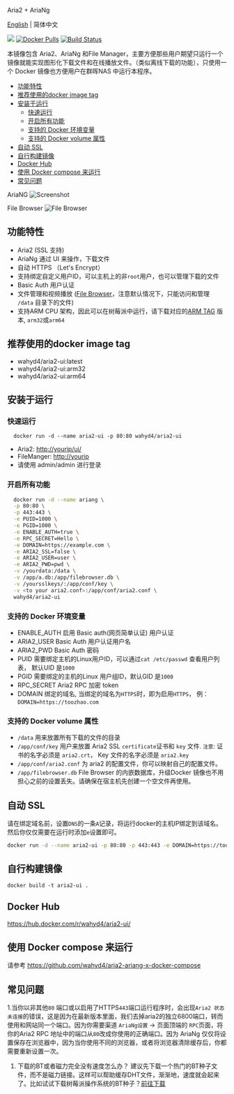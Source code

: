 Aria2 + AriaNg

[English](https://github.com/wahyd4/aria2-ariang-docker/blob/master/README.md) | 简体中文

[![](https://images.microbadger.com/badges/image/wahyd4/aria2-ui.svg)](https://microbadger.com/images/wahyd4/aria2-ui "Get your own image badge on microbadger.com")
[![Docker Pulls](https://img.shields.io/docker/pulls/wahyd4/aria2-ui.svg)](https://hub.docker.com/r/wahyd4/aria2-ui/)
[![Build Status](https://travis-ci.org/wahyd4/aria2-ariang-docker.svg?branch=master)](https://travis-ci.org/wahyd4/aria2-ariang-docker)

本镜像包含 Aria2、AriaNg 和File Manager，主要方便那些用户期望只运行一个镜像就能实现图形化下载文件和在线播放文件。（类似离线下载的功能），只使用一个 Docker 镜像也方便用户在群晖NAS 中运行本程序。

- [功能特性](#功能特性)
- [推荐使用的docker image tag](#推荐使用的docker-image-tag)
- [安装于运行](#安装于运行)
  - [快速运行](#快速运行)
  - [开启所有功能](#开启所有功能)
  - [支持的 Docker 环境变量](#支持的-Docker-环境变量)
  - [支持的 Docker volume 属性](#支持的-Docker-volume-属性)
- [自动 SSL](#自动-SSL)
- [自行构建镜像](#自行构建镜像)
- [Docker Hub](#Docker-Hub)
- [使用 Docker compose 来运行](#使用-Docker-compose-来运行)
- [常见问题](#常见问题)

AriaNG
![Screenshot](https://github.com/wahyd4/aria2-ariang-x-docker-compose/raw/master/images/ariang.png)

File Browser
![File Browser](https://github.com/wahyd4/aria2-ariang-docker/raw/master/filemanager.png)

## 功能特性

  * Aria2 (SSL 支持)
  * AriaNg 通过 UI 来操作，下载文件
  * 自动 HTTPS （Let's Encrypt）
  * 支持绑定自定义用户ID，可以主机上的非`root`用户，也可以管理下载的文件
  * Basic Auth 用户认证
  * 文件管理和视频播放 ([File Browser](https://filebrowser.xyz/)，注意默认情况下，只能访问和管理 `/data` 目录下的文件)
  * 支持ARM CPU 架构，因此可以在树莓派中运行，请下载对应的[ARM TAG](https://cloud.docker.com/repository/docker/wahyd4/aria2-ui/tags) 版本, `arm32`或`arm64`

## 推荐使用的docker image tag

* wahyd4/aria2-ui:latest
* wahyd4/aria2-ui:arm32
* wahyd4/aria2-ui:arm64

## 安装于运行

### 快速运行

```shell
  docker run -d --name aria2-ui -p 80:80 wahyd4/aria2-ui
```

* Aria2: <http://yourip/ui/>
* FileManger: <http://yourip>
* 请使用 admin/admin 进行登录
### 开启所有功能
```bash
  docker run -d --name ariang \
  -p 80:80 \
  -p 443:443 \
  -e PUID=1000 \
  -e PGID=1000 \
  -e ENABLE_AUTH=true \
  -e RPC_SECRET=Hello \
  -e DOMAIN=https://example.com \
  -e ARIA2_SSL=false \
  -e ARIA2_USER=user \
  -e ARIA2_PWD=pwd \
  -v /yourdata:/data \
  -v /app/a.db:/app/filebrowser.db \
  -v /yoursslkeys/:/app/conf/key \
  -v <to your aria2.conf>:/app/conf/aria2.conf \
  wahyd4/aria2-ui
```

### 支持的 Docker 环境变量

  * ENABLE_AUTH 启用 Basic auth(网页简单认证) 用户认证
  * ARIA2_USER Basic Auth 用户认证用户名
  * ARIA2_PWD Basic Auth 密码
  * PUID 需要绑定主机的Linux用户ID，可以通过`cat /etc/passwd` 查看用户列表， 默认UID 是`1000`
  * PGID 需要绑定的主机的Linux 用户组ID，默认GID 是`1000`
  * RPC_SECRET Aria2 RPC 加密 token
  * DOMAIN 绑定的域名, 当绑定的域名为`HTTPS`时，即为启用`HTTPS`， 例： `DOMAIN=https://toozhao.com`


### 支持的 Docker volume 属性
  * `/data` 用来放置所有下载的文件的目录
  * `/app/conf/key` 用户来放置 Aria2 SSL `certificate`证书和 `key` 文件. `注意`: 证书的名字必须是 `aria2.crt`， Key 文件的名字必须是 `aria2.key`
  * `/app/conf/aria2.conf` 为 aria2 的配置文件，你可以映射自己的配置文件。
  * `/app/filebrowser.db` File Browser 的内嵌数据库，升级Docker 镜像也不用担心之前的设置丢失。请确保在宿主机先创建一个空文件再使用。

## 自动 SSL

请在绑定域名前，设置`DNS`的一条`A`记录，将运行docker的主机IP绑定到该域名。然后你仅仅需要在运行时添加`e`设置即可。

```bash
docker run -d --name aria2-ui -p 80:80 -p 443:443 -e DOMAIN=https://toozhao.com wahyd4/aria2-ui
```

## 自行构建镜像

```
docker build -t aria2-ui .
```

## Docker Hub

  <https://hub.docker.com/r/wahyd4/aria2-ui/>

## 使用 Docker compose 来运行

  请参考 <https://github.com/wahyd4/aria2-ariang-x-docker-compose>

## 常见问题
  1.当你以非其他`80` 端口或以启用了HTTPS`443`端口运行程序时，会出现`Aria2 状态 未连接`的错误，这是因为在最新版本里面，我们去掉aria2的独立6800端口，转而使用和网站同一个端口。因为你需要渠道 `AriaNg设置` -> 页面顶端的 `RPC`页面，将你的Aria2 RPC 地址中的端口从`80`改成你使用的正确端口。因为 AriaNg 仅仅将设置保存在浏览器中，因为当你使用不同的浏览器，或者将浏览器清除缓存后，你都需要重新设置一次。
  1. 下载的BT或者磁力完全没有速度怎么办？ 建议先下载一个热门的BT种子文件，而不是磁力链接。这样可以帮助缓存DHT文件，渐渐地，速度就会起来了。比如试试下载树莓派操作系统的BT种子？[前往下载](https://www.raspberrypi.org/downloads/raspbian/)
